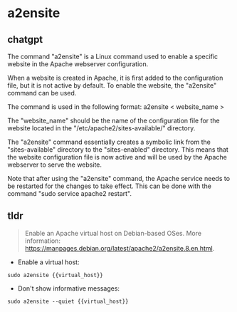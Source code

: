 # a2ensite 
## chatgpt 
The command "a2ensite" is a Linux command used to enable a specific website in the Apache webserver configuration. 

When a website is created in Apache, it is first added to the configuration file, but it is not active by default. To enable the website, the "a2ensite" command can be used.

The command is used in the following format:
a2ensite < website_name >

The "website_name" should be the name of the configuration file for the website located in the "/etc/apache2/sites-available/" directory.

The "a2ensite" command essentially creates a symbolic link from the "sites-available" directory to the "sites-enabled" directory. This means that the website configuration file is now active and will be used by the Apache webserver to serve the website.

Note that after using the "a2ensite" command, the Apache service needs to be restarted for the changes to take effect. This can be done with the command "sudo service apache2 restart". 

## tldr 
 
> Enable an Apache virtual host on Debian-based OSes.
> More information: <https://manpages.debian.org/latest/apache2/a2ensite.8.en.html>.

- Enable a virtual host:

`sudo a2ensite {{virtual_host}}`

- Don't show informative messages:

`sudo a2ensite --quiet {{virtual_host}}`
